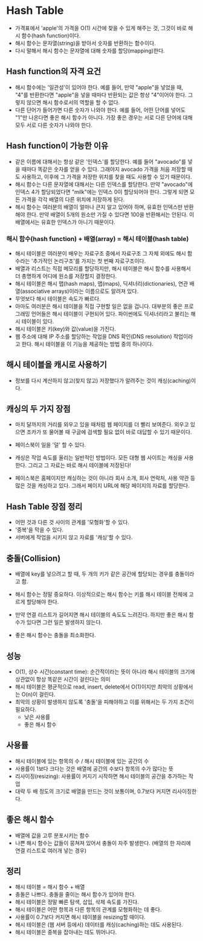 # Hash Table

- 가격표에서 'apple'의 가격을 O(1) 시간에 찾을 수 있게 해주는 것, 그것이 바로 해시 함수(hash function)이다.
- 해시 함수는 문자열(string)을 받아서 숫자를 반환하는 함수이다.
- 다시 말해서 해시 함수는 문자열에 대해 숫자를 할당(mapping)한다.

## Hash function의 자격 요건

- 해시 함수에는 '일관성'이 있어야 한다. 예를 들어, 만약 "apple"을 넣었을 때, "4"를 반환한다면 "apple"을 넣을 때마다 반환되는 값은 항상 "4"이어야 한다. 그렇지 않으면 해시 함수로서의 역할을 할 수 없다.
- 다른 단어가 들어가면 다른 숫자가 나와야 한다. 예를 들어, 어떤 단어를 넣어도 "1"만 나온다면 좋은 해시 함수가 아니다. 가장 좋은 경우는 서로 다른 단어에 대해 모두 서로 다른 숫자가 나와야 한다.

## Hash function이 가능한 이유

- 같은 이름에 대해서는 항상 같은 '인덱스'를 할당한다. 예를 들어 "avocado"를 넣을 때마다 똑같은 숫자를 얻을 수 있다. 그래야지 avocado 가격을 처음 저장할 때도 사용하고, 이후에 그 가격을 저장한 위치를 찾을 때도 사용할 수 있기 때문이다.
- 해시 함수는 다른 문자열에 대해서는 다른 인덱스를 할당한다. 만약 "avocado"에 인덱스 4가 할당되었다면 "milk"에는 인덱스 0이 할당되어야 한다. 그렇게 되면 모든 가격을 각각 배열의 다른 위치에 저장하게 된다.
- 해시 함수는 여러분의 배열이 얼마나 큰지 알고 있어야 하며, 유효한 인덱스만 반환해야 한다. 만약 배열이 5개의 원소만 가질 수 있다면 100을 반환해서는 안된다. 이 배열에서는 유효한 인덱스가 아니기 때문이다.

### 해시 함수(hash function) + 배열(array) = 해시 테이블(hash table)

- 해시 테이블은 여러분이 배우는 자료구조 중에서 자료구조 그 자체 외에도 해시 함수라는 '추가적인 논리구조'를 가지는 첫 번째 자료구조이다.
- 배열과 리스트는 직접 메모리를 할당하지만, 해시 테이블은 해시 함수를 사용해서 더 총명하게 어디에 원소를 저장할지 결정한다.
- 해시 테이블은 해시 맵(hash maps), 맵(maps), 딕셔너리(dictionaries), 연관 배열(associative arrays)이라는 이름으로도 알려져 있다.
- 무엇보다 해시 테이블은 속도가 빠르다.
- 아마도 여러분은 해시 테이블을 직접 구현할 일은 없을 겁니다. 대부분의 좋은 프로그래밍 언어들은 해시 테이블이 구현되어 있다. 파이썬에도 딕셔너리라고 불리는 해시 테이블이 있다.
- 해시 테이블은 키(key)와 값(value)을 가진다.
- 웹 주소에 대해 IP 주소를 할당하는 작업을 DNS 확인(DNS resolution) 작업이라고 한다. 해시 테이블을 이 기능을 제공하는 방법 중의 하나이다.

## 해시 테이블을 캐시로 사용하기

- 정보를 다시 계산하지 않고(찾지 않고) 저장했다가 알려주는 것이 캐싱(caching)이다.

## 캐싱의 두 가지 장점

- 마치 달까지의 거리를 외우고 있을 때처럼 웹 페이지를 더 빨리 보여준다. 외우고 있으면 조카가 또 물어볼 때 구글에 검색할 필요 없이 바로 대답할 수 있기 때문이다.
- 페이스북이 일을 '덜' 할 수 있다.

- 캐싱은 작업 속도를 올리는 일반적인 방법이다. 모든 대형 웹 사이트는 캐싱을 사용한다. 그리고 그 자료는 바로 해시 테이블에 저장된다!
- 페이스북은 홈페이지만 캐싱하는 것이 아니라 회사 소개, 회사 연락처, 사용 약관 등 많은 것을 캐싱하고 있다. 그래서 페이지 URL에 해당 페이지의 자료를 할당한다.

## Hash Table 장점 정리

- 어떤 것과 다른 것 사이의 관계를 '모형화'할 수 있다.
- '중복'을 막을 수 있다.
- 서버에게 작업을 시키지 않고 자료를 '캐싱'할 수 있다.

## 충돌(Collision)

- 배열에 key를 넣으려고 할 때, 두 개의 키가 같은 공간에 할당되는 경우를 충돌이라고 함.

- 해시 함수는 정말 중요하다. 이상적으로는 해시 함수는 키를 해시 테이블 전체에 고르게 할당해야 한다.
- 만약 연결 리스트가 길어지면 해시 테이블의 속도도 느려진다. 하지만 좋은 해시 함수가 있다면 그런 일은 발생하지 않는다.
- 좋은 해시 함수는 충돌을 최소화한다.

## 성능

- O(1), 상수 시간(constant time): 순간적이라는 뜻이 아니라 해시 테이블의 크기에 상관없이 항상 똑같은 시간이 걸린다는 의미
- 해시 테이블은 평균적으로 read, insert, delete에서 O(1)이지만 최악의 상황에서는 O(n)이 걸린다.
- 최악의 상황이 발생하지 않도록 '충돌'을 피해야하고 이를 위해서는 두 가지 조건이 필요하다.
  - 낮은 사용률
  - 좋은 해시 함수

## 사용률

- 해시 테이블에 있는 항목의 수 / 해시 테이블에 있는 공간의 수
- 사용률이 1보다 크다는 것은 배열에 공간의 수보다 항목의 수가 많다는 뜻
- 리사이징(resizing): 사용률이 커지기 시작하면 해시 테이블의 공간을 추가하는 작업
- 대략 두 배 정도의 크기로 배열을 만드는 것이 보통이며, 0.7보다 커지면 리사이징한다.

## 좋은 해시 함수

- 배열에 값을 고루 분포시키는 함수
- 나쁜 해시 함수는 값들이 뭉쳐져 있어서 충돌이 자주 발생한다. (배열의 한 자리에 연결 리스트로 여러개 넣는 경우)

## 정리

- 해시 테이블 = 해시 함수 + 배열
- 충돌은 나쁘다. 충돌을 줄이는 해시 함수가 있어야 한다.
- 해시 테이블은 정말 빠른 탐색, 삽입, 삭제 속도를 가진다.
- 해시 테이블은 어떤 항목과 다른 항목의 관계를 모형화하는 데 좋다.
- 사용률이 0.7보다 커지면 해시 테이블을 resizing할 때이다.
- 해시 테이블은 (웹 서버 등에서) 데이터를 캐싱(caching)하는 데도 사용된다.
- 해시 테이블은 중복을 잡아내는 데도 뛰어나다.
